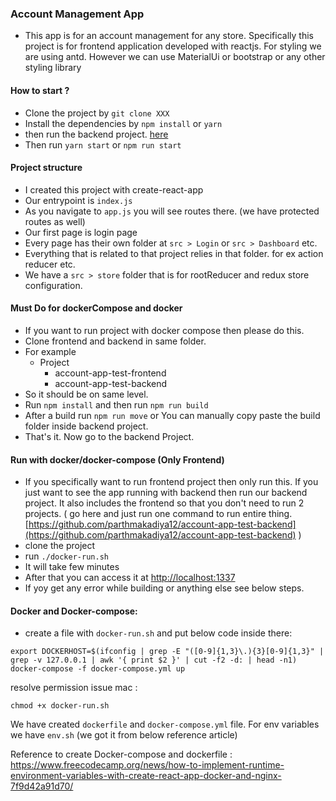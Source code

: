 ### Account Management App

- This app is for an account management for any store. Specifically this project is for frontend application developed with reactjs. For styling we are using antd. However we can use MaterialUi or bootstrap or any other styling library


#### How to start ?
- Clone the project by `git clone XXX`
- Install the dependencies by `npm install` or `yarn`
- then run the backend project. [here](https://github.com/parthmakadiya12/account-app-test-backend)
- Then run `yarn start` or `npm run start`


#### Project structure

- I created this project with create-react-app
- Our entrypoint is `index.js`
- As you navigate to `app.js` you will see routes there. (we have protected routes as well)
- Our first page is login page
- Every page has their own folder at `src > Login` or `src > Dashboard` etc.
- Everything that is related to that project relies in that folder. for ex action reducer etc.
- We have a `src > store` folder that is for rootReducer and redux store configuration.


#### Must Do for dockerCompose and docker

- If you want to run project with docker compose then please do this.
- Clone frontend and backend in same folder.
- For example
  - Project
    - account-app-test-frontend
    - account-app-test-backend
- So it should be on same level.
- Run `npm install` and then run `npm run build`
- After a build run `npm run move` or You can manually copy paste the build folder inside backend project.
- That's it. Now go to the backend Project.

#### Run with docker/docker-compose (Only Frontend)
- If you specifically want to run frontend project then only run this. If you just want to see the app running with backend then run our backend project. It also includes the frontend so that you don't need to run 2 projects. ( go here and just run one command to run entire thing. [https://github.com/parthmakadiya12/account-app-test-backend](https://github.com/parthmakadiya12/account-app-test-backend) )
- clone the project
- run `./docker-run.sh`
- It will take few minutes
- After that you can access it at [http://localhost:1337](http://localhost:1337)
- If yoy get any error while building or anything else see below steps.


#### Docker and Docker-compose: 

- create a file with `docker-run.sh` and put below code inside there:
```
export DOCKERHOST=$(ifconfig | grep -E "([0-9]{1,3}\.){3}[0-9]{1,3}" | grep -v 127.0.0.1 | awk '{ print $2 }' | cut -f2 -d: | head -n1)
docker-compose -f docker-compose.yml up
```

resolve permission issue mac :
```
chmod +x docker-run.sh
```

We have created `dockerfile` and `docker-compose.yml` file.
For env variables we have `env.sh` (we got it from below reference article)

Reference to create Docker-compose and dockerfile :
https://www.freecodecamp.org/news/how-to-implement-runtime-environment-variables-with-create-react-app-docker-and-nginx-7f9d42a91d70/